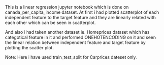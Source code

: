 
This is a linear regression jupyter notebook which is done on canada_per_capita_income dataset. At first i had plotted scatterplot of each independent feature to the target feature and they are linearly related with each other which can be seen in scatterplot.


And also i had taken another dataset ie. Homeprices dataset which has categotical feature in it and performed ONEHOTENCODING on it and seen the linear relation between independent feature and target feature by plotting the scatter plot.

Note: Here i have used train_test_split for Carprices dateset only.
